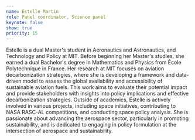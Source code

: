 ```yaml
---
name: Estelle Martin
role: Panel coordinator, Science panel
keynote: false
show: true
priority: 15
---
```


Estelle is a dual Master's student in Aeronautics and Astronautics, and Technology and Policy at MIT. Before beginning her Master's studies, she earned a dual Bachelor's degree in Mathematics and Physics from École Polytechnique in France. Her research at MIT focuses on aviation decarbonization strategies, where she is developing a framework and data-driven model to assess the global availability and accessibility of sustainable aviation fuels. This work aims to evaluate their potential impact and provide stakeholders with insights into policy implications and effective decarbonization strategies. Outside of academics, Estelle is actively involved in various projects, including space initiatives, contributing to NASA RASC-AL competitions, and conducting space policy analysis. She is passionate about advancing the aerospace sector, particularly in promoting sustainability, and is dedicated to engaging in policy formulation at the intersection of aerospace and sustainability.
